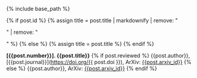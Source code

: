 {% include base_path %}

{% if post.id %}
  {% assign title = post.title | markdownify | remove: "<p>" | remove: "</p>" %}
{% else %}
  {% assign title = post.title %}
{% endif %}

**[{{post.number}}]. {{post.title}}**
{% if post.reviewed %}
  {{post.author}}, [{{post.journal}}](https://doi.org/{{ post.doi }}), ArXiv: [{{post.arxiv_id}}]({{post.arxiv_link}})
{% else %}
  {{post.author}}, ArXiv: [{{post.arxiv_id}}]({{post.arxiv_link}})
{% endif %}
